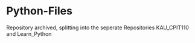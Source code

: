 # Python-Files
Repository archived, splitting into the seperate Repositories KAU_CPIT110 and Learn_Python 
